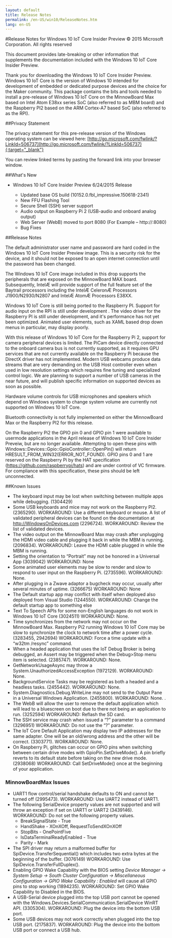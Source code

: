 ```yaml
---
layout: default
title: Release Notes
permalink: /en-US/win10/ReleaseNotes.htm
lang: en-US
---
```


#Release Notes for Windows 10 IoT Core Insider Preview
&copy; 2015 Microsoft Corporation. All rights reserved

This document provides late-breaking or other information that supplements the documentation included with the Windows 10 IoT Core Insider Preview.

Thank you for downloading the Windows 10 IoT Core Insider Preview. Windows 10 IoT Core is the version of Windows 10 intended for development of embedded or dedicated purpose devices and the choice for the Maker community. This package contains the bits and tools needed to install a pre-release of Windows 10 IoT Core on the MinnowBoard Max based on Intel Atom E38xx series SoC (also referred to as MBM board) and the Raspberry PI2 based on the ARM Cortex-A7 based SoC (also referred to as the RPI).

##Privacy Statement

The privacy statement for this pre-release version of the Windows operating system can be viewed here: [http://go.microsoft.com/fwlink/?LinkId=506737](http://go.microsoft.com/fwlink/?LinkId=506737){:target="_blank"}

You can review linked terms by pasting the forward link into your browser window.

##What's New
* Windows 10 IoT Core Insider Preview 6/24/2015 Release

   * Updated base OS build (10152.0.fbl_impressive.150618-2341)
   * New FFU Flashing Tool
   * Secure Shell (SSH) server support
   * Audio output on Raspberry Pi 2 (USB-audio and onboard analog output)
   * Web Server (WebB) moved to port 8080 (For Example – http://<device address>:8080)
   * Bug Fixes

##Release Notes

The default administrator user name and password are hard coded in the Windows 10 IoT Core Insider Preview image. This is a security risk for the device, and it should not be exposed to an open internet connection until the password has been changed.

The Windows 10 IoT Core image included in this drop supports the peripherals that are exposed on the MinnowBoard MAX board. Subsequently, IntelÆ will provide support of the full feature set of the Baytrail processors including the IntelÆ CeleronÆ Processors J1900/N2930/N2807 and IntelÆ AtomÆ Processors E38XX.

Windows 10 IoT Core is still being ported to the Raspberry PI. Support for audio input on the RPI is still under development . The video driver for the Raspberry PI is still under development, and it's performance has not yet been optimized. Animated user elements, such as XAML based drop down menus in particular, may display poorly. 

With this release of Windows 10 IoT Core for the Raspberry Pi 2, support for camera peripheral devices is limited. The PiCam device directly connected to the onboard camera bus is not currently supported, as it requires GPU services that are not currently available on the Raspberry Pi because the DirectX driver has not implemented. Modern USB webcams produce data streams that are very demanding on the USB Host controller even when used in low resolution settings which requires fine tuning and specialized control logic. We are planning to support a number of USB cameras in the near future, and will publish specific information on supported devices as soon as possible.

Hardware volume controls for USB microphones and speakers which depend on Windows system to change system volume are currently not supported on Windows 10 IoT Core.

Bluetooth connectivity is not fully implemented on either the MinnowBoard Max or the Raspberry PI2 for this release.

On the Raspberry Pi2 the GPIO pin 0 and GPIO pin 1 were available to usermode applications in the April release of Windows 10 IoT Core Insider Preveiw, but are no longer available. Attempting to open these pins with Windows::Devices::Gpio::GpioController::OpenPin() will return HRESULT_FROM_WIN32(ERROR_NOT_FOUND). GPIO pins 0 and 1 are reserved on the Raspberry Pi by the HAT specification (https://github.com/raspberrypi/hats) and are under control of VC firmware. For compliance with this specification, these pins should be left unconnected.


##Known Issues

* The keyboard input may be lost when switching between multiple apps while debugging. (1304429)
* Some USB keyboards and mice may not work on the Raspberry PI2. (2365290). WORKAROUND: Use a different keyboard or mouse.  A list of validated peripheral devices can be found on the documentation at http://WindowsOnDevices.com (2296724). WORKAROUND: Review the list of validated devices.
* The video output on the MinnowBoard Max may crash after unplugging the HDMI video cable and plugging it back in while the MBM is running. (2096834). WORKAROUND: Leave the HDMI cable plugged in while the MBM is running.
* Setting the orientation to “Portrait” may not be honored in a Universal App (3039042) WORKAROUND: None
* Some animated user elements may be slow to render and slow to respond to user input on the Raspberry Pi. (2735596). WORKAROUND: None.
* After plugging in a Zwave adaptor a bugcheck may occur, usually after several minutes of uptime. (3266675) WORKAROUND: None
* The Default startup app may conflict with itself when deployed also deployed from Visual Studio (1244550). WORKAROUND: Change the default startup app to something else
* Text To Speech APIs for some non-English languages do not work in Windows 10 IoT Core (3024511) WORKAROUND: None.
* Time synchronizes from the network may not occur on the MinnowBoard Max. Raspberry Pi2 running Windows 10 IoT Core may be slow to synchronize the clock to network time after a power cycle. (3283455, 2942694) WORKAROUND: Force a time update with a “w32tm /resync” command.
* When a headed application that uses the IoT Debug Broker is being debugged, an Assert may be triggered when the Debug>Stop menu item is selected. (2385747). WORKAROUND: None.
* GetNetworkUsageAsync may throw a System.UnauthorizedAccessException (1972129). WORKAROUND: None.
* BackgroundService Tasks may be registered as both a headed and a headless tasks. (2455442). WORKAROUND: None.
* System.Diagnostics.Debug.WriteLine may not send to the Output Pane in a Universal Windows Application. (2455800). WORKAROUND: None. .
* The WebB will allow the user to remove the default application which will lead to a bluescreen on boot due to there not being an application to run. (3252594) WORKAROUND: Reflash the SD card.
* The SSH service may crash when issued a “?” parameter to a command (3296951) WORKAROUND: Do not use the “?” parameter.
* The IoT Core Default Application may display two IP addresses for the same adapter. One will be an old/wrong address and the other will be correct. (3303771). WORKAROUND: None.
* On Raspberry Pi, glitches can occur on GPIO pins when switching between certain drive modes with GpioPin.SetDriveMode(). A pin briefly reverts to its default state before taking on the new drive mode. (2938068) WORKAROUND: Call SetDriveMode() once at the beginning of your application.

### MinnowBoardMax Issues
* UART1 flow control/serial handshake defaults to ON and cannot be turned off (2995473). WORKAROUND: Use UART2 instead of UART1.
* The following SerialDevice property values are not supported and will throw an exception if set on UART1 or UART2 (3439146). WORKAROUND: Do not set the following property values.
  * BreakSignalState - True
  * HandShake - XOnXOff, RequestToSendXOnXOff
  * StopBits - OnePointFive
  * IsDataTerminalReadyEnabled - True
  * Parity - Mark
* The SPI driver may return a malformed buffer for SpiDevice.TransferSequential() which includes two extra bytes at the beginning of the buffer. (3076149) WORKAROUND: Use SpiDevice.TransferFullDuplex().
* Enabling GPIO Wake Capability with the BIOS setting *Device Manager -> System Setup -> South Cluster Configuration -> Miscellaneous Configuration -> GPIO Wake Capability : Enabled* will cause all GPIO pins to stop working (1894235). WORKAROUND: Set GPIO Wake Capability to Disabled in the BIOS.
* A USB-Serial device plugged into the top USB port cannot be opened with the Windows.Devices.SerialCommunication.SerialDevice WinRT API. (3305304). WORKAROUND: Plug the device into the bottom USB port.
* Some USB devices may not work correctly when plugged into the top USB port. (2175837). WORKAROUND: Plug the device into the bottom USB port or connect a USB hub.
